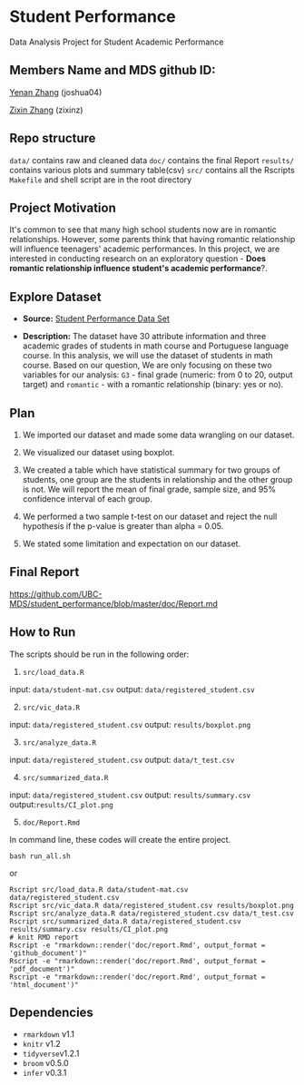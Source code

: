 
# Student Performance
Data Analysis Project for Student Academic Performance

## Members Name and MDS github ID: 

[Yenan Zhang](https://github.ubc.ca/joshua04)   (joshua04)

[Zixin Zhang](https://github.ubc.ca/zixinz)       (zixinz)

## Repo structure
`data/` contains raw and cleaned data
`doc/` contains the final Report
`results/` contains various plots and summary table(csv)
`src/` contains all the Rscripts
`Makefile` and shell script are in the root directory 

## Project Motivation
It's common to see that many high school students now are in romantic relationships. However, some parents think that having romantic relationship will influence teenagers' academic performances. In this project, we are interested in conducting research on an exploratory question - **Does romantic relationship influence student's academic performance**?. 

## Explore Dataset
- **Source:** [Student Performance Data Set](https://archive.ics.uci.edu/ml/datasets/Student+Performance)

- **Description:** The dataset have 30 attribute information and three academic grades of students in math course and Portuguese language course. In this analysis, we will use the dataset of students in math course. Based on our question, We are only focusing on these two variables for our analysis: `G3` - final grade (numeric: from 0 to 20, output target) and `romantic` - with a romantic relationship (binary: yes or no).

## Plan 
1. We imported our dataset and made some data wrangling on our dataset. 

2. We visualized our dataset using boxplot.

3. We created a table which have statistical summary for two groups of students, one group are the students in relationship and the other group is not. We will report the mean of final grade, sample size, and 95% confidence interval of each group.

4. We performed a two sample t-test on our dataset and reject the null hypothesis if the p-value is greater than alpha = 0.05. 

5. We stated some limitation and expectation on our dataset.

## Final Report
https://github.com/UBC-MDS/student_performance/blob/master/doc/Report.md
      
## How to Run
The scripts should be run in the following order:

1. `src/load_data.R` 

input: `data/student-mat.csv`  output: `data/registered_student.csv`

2. `src/vic_data.R`     

input: `data/registered_student.csv`  output: `results/boxplot.png`

3. `src/analyze_data.R`   

input: `data/registered_student.csv` output: `data/t_test.csv`

4. `src/summarized_data.R`    

input: `data/registered_student.csv` output: `results/summary.csv`         output:`results/CI_plot.png`

5. `doc/Report.Rmd`

In command line, these codes will create the entire project.
```
bash run_all.sh
```
or
```
Rscript src/load_data.R data/student-mat.csv data/registered_student.csv
Rscript src/vic_data.R data/registered_student.csv results/boxplot.png
Rscript src/analyze_data.R data/registered_student.csv data/t_test.csv
Rscript src/summarized_data.R data/registered_student.csv results/summary.csv results/CI_plot.png
# knit RMD report
Rscript -e "rmarkdown::render('doc/report.Rmd', output_format = 'github_document')"
Rscript -e "rmarkdown::render('doc/report.Rmd', output_format = 'pdf_document')"
Rscript -e "rmarkdown::render('doc/report.Rmd', output_format = 'html_document')"
```
## Dependencies
- `rmarkdown` v1.1
- `knitr` v1.2
- `tidyverse`v1.2.1
- `broom` v0.5.0
- `infer` v0.3.1
